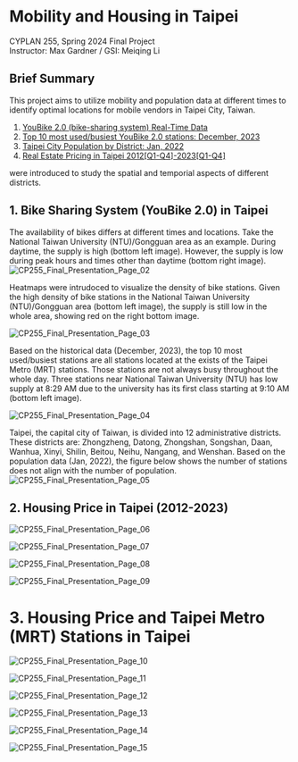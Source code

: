# Mobility and Housing in Taipei
CYPLAN 255, Spring 2024 Final Project <br />
Instructor: Max Gardner / GSI: Meiqing Li 

## Brief Summary
This project aims to utilize mobility and population data at different times to identify optimal locations for mobile vendors in Taipei City, Taiwan.

1. [YouBike 2.0 (bike-sharing system) Real-Time Data](https://tcgbusfs.blob.core.windows.net/dotapp/youbike/v2/youbike_immediate.json)
2. [Top 10 most used/busiest YouBike 2.0 stations: December, 2023](https://data.taipei/api/v1/dataset/c7a076dd-8aa6-4129-9c8a-e04cbf18694f?scope=resourceAquire)
3. [Taipei City Population by District: Jan, 2022](https://data.taipei/api/v1/dataset/9681db4c-fb1b-4a23-9013-e74483b6b046?scope=resourceAquire)
4. [Real Estate Pricing in Taipei 2012[Q1-Q4]-2023[Q1-Q4]](https://plvr.land.moi.gov.tw/Index)
   
were introduced to study the spatial and temporial aspects of different districts.

## 1. Bike Sharing System (YouBike 2.0) in Taipei

The availability of bikes differs at different times and locations. Take the National Taiwan University (NTU)/Gongguan area as an example.
During daytime, the supply is high (bottom left image). However, the supply is low during peak hours and times other than daytime (bottom right image).
![CP255_Final_Presentation_Page_02](https://github.com/jcmchen/CYPLAN255_2024_Final_Project/assets/70067477/af4a47f4-8f6c-4995-94b6-fb099529063f)

Heatmaps were intrudoced to visualize the density of bike stations. Given the high density of bike stations in the National Taiwan University (NTU)/Gongguan area
(bottom left image), the supply is still low in the whole area, showing red on the right bottom image.

![CP255_Final_Presentation_Page_03](https://github.com/jcmchen/CYPLAN255_2024_Final_Project/assets/70067477/9bdc701d-99f6-4b72-82e4-2e1d3ed67680)

Based on the historical data (December, 2023), the top 10 most used/busiest stations are all stations located at the exists of the Taipei Metro (MRT) stations.
Those stations are not always busy throughout the whole day. Three stations near National Taiwan University (NTU) has low supply at 8:29 AM due to the university
has its first class starting at 9:10 AM (bottom left image).

![CP255_Final_Presentation_Page_04](https://github.com/jcmchen/CYPLAN255_2024_Final_Project/assets/70067477/8e98ec0f-cb56-40f7-85a1-4f2524b23ab8)

Taipei, the capital city of Taiwan, is divided into 12 administrative districts. These districts are: Zhongzheng, Datong, Zhongshan, Songshan, Daan, 
Wanhua, Xinyi, Shilin, Beitou, Neihu, Nangang, and Wenshan. Based on the population data (Jan, 2022), the figure below shows the number of stations does not align with the number of population.
![CP255_Final_Presentation_Page_05](https://github.com/jcmchen/CYPLAN255_2024_Final_Project/assets/70067477/f3462d6d-3b27-45aa-a2af-e10324d52960)

## 2. Housing Price in Taipei (2012-2023)
![CP255_Final_Presentation_Page_06](https://github.com/jcmchen/CYPLAN255_2024_Final_Project/assets/70067477/92930581-6448-484b-af40-cfa4307927f0)

![CP255_Final_Presentation_Page_07](https://github.com/jcmchen/CYPLAN255_2024_Final_Project/assets/70067477/7b0bff1d-ddf8-4ff1-8faf-772e3aaceff1)

![CP255_Final_Presentation_Page_08](https://github.com/jcmchen/CYPLAN255_2024_Final_Project/assets/70067477/c15ddbb8-645e-4b59-8579-2f99767bbc96)

![CP255_Final_Presentation_Page_09](https://github.com/jcmchen/CYPLAN255_2024_Final_Project/assets/70067477/ed8f7b75-4096-4dbb-b973-031a0c908b23)

# 3. Housing Price and Taipei Metro (MRT) Stations in Taipei
![CP255_Final_Presentation_Page_10](https://github.com/jcmchen/CYPLAN255_2024_Final_Project/assets/70067477/0cf90d7c-42e5-4078-a6aa-4fb17dfcd79e)

![CP255_Final_Presentation_Page_11](https://github.com/jcmchen/CYPLAN255_2024_Final_Project/assets/70067477/c1e584a5-4ee7-4cb3-aa15-0b19301a0ae3)

![CP255_Final_Presentation_Page_12](https://github.com/jcmchen/CYPLAN255_2024_Final_Project/assets/70067477/f4fd98ce-c700-496e-9dd5-1afb130613bd)

![CP255_Final_Presentation_Page_13](https://github.com/jcmchen/CYPLAN255_2024_Final_Project/assets/70067477/42c83817-b156-49c6-9a4b-5842dd211afc)

![CP255_Final_Presentation_Page_14](https://github.com/jcmchen/CYPLAN255_2024_Final_Project/assets/70067477/9b7dd1f6-8f08-4c47-9f1d-f2c0b8bbbeb4)

![CP255_Final_Presentation_Page_15](https://github.com/jcmchen/CYPLAN255_2024_Final_Project/assets/70067477/b8e18b42-6f10-4239-86d1-5cc5cdfb706c)
